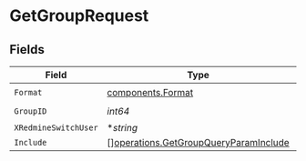 # GetGroupRequest


## Fields

| Field                                                                                          | Type                                                                                           | Required                                                                                       | Description                                                                                    | Example                                                                                        |
| ---------------------------------------------------------------------------------------------- | ---------------------------------------------------------------------------------------------- | ---------------------------------------------------------------------------------------------- | ---------------------------------------------------------------------------------------------- | ---------------------------------------------------------------------------------------------- |
| `Format`                                                                                       | [components.Format](../../models/components/format.md)                                         | :heavy_check_mark:                                                                             | N/A                                                                                            |                                                                                                |
| `GroupID`                                                                                      | *int64*                                                                                        | :heavy_check_mark:                                                                             | N/A                                                                                            |                                                                                                |
| `XRedmineSwitchUser`                                                                           | **string*                                                                                      | :heavy_minus_sign:                                                                             | N/A                                                                                            | jsmith                                                                                         |
| `Include`                                                                                      | [][operations.GetGroupQueryParamInclude](../../models/operations/getgroupqueryparaminclude.md) | :heavy_minus_sign:                                                                             | N/A                                                                                            |                                                                                                |